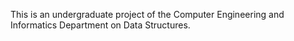 This is an undergraduate project of the Computer Engineering and Informatics Department on Data Structures.
